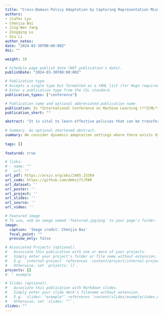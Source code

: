```yaml
---
title: "Cross-Domain Policy Adaptation by Capturing Representation Mismatch."
authors:
- Jiafei Lyu
- Chenjia Bai
- Jing-Wen Yang
- Zongqing Lu
- Xiu Li
author_notes:
date: "2024-03-30T00:00:00Z"
doi: ""

weight: 10

# Schedule page publish date (NOT publication's date).
publishDate: "2024-03-30T00:00:00Z"

# Publication type.
# Accepts a single type but formatted as a YAML list (for Hugo requirements).
# Enter a publication type from the CSL standard.
publication_types: ["conference"]

# Publication name and optional abbreviated publication name.
publication: In *International Conference on Machine Learning (**ICML**)*, 2024
publication_short: ""

abstract: "It is vital to learn effective policies that can be transferred to different domains with dynamics discrepancies in reinforcement learning (RL). In this paper, we consider dynamics adaptation settings where there exists dynamics mismatch between the source domain and the target domain, and one can get access to sufficient source domain data, while can only have limited interactions with the target domain. Existing methods address this problem by learning domain classifiers, performing data filtering from a value discrepancy perspective, etc. Instead, we tackle this challenge from a decoupled representation learning perspective. We perform representation learning only in the target domain and measure the representation deviations on the transitions from the source domain, which we show can be a signal of dynamics mismatch. We also show that representation deviation upper bounds performance difference of a given policy in the source domain and target domain, which motivates us to adopt representation deviation as a reward penalty. The produced representations are not involved in either policy or value function, but only serve as a reward penalizer. We conduct extensive experiments on environments with kinematic and morphology mismatch, and the results show that our method exhibits strong performance on many tasks."
  
# Summary. An optional shortened abstract.
summary: We consider dynamics adaptation settings where there exists dynamics mismatch between the source domain and the target domain, and one can get access to sufficient source domain data, while can only have limited interactions with the target domain.
  
tags: []
  
featured: true

# links:
# - name: ""
#   url: ""
url_pdf: https://arxiv.org/abs/2405.15369
url_code: https://github.com/dmksjfl/PAR
url_dataset: ''
url_poster: ''
url_project: ''
url_slides: ''
url_source: ''
url_video: ''

# Featured image
# To use, add an image named `featured.jpg/png` to your page's folder. 
image:
  caption: 'Image credit: Chenjia Bai'
  focal_point: ""
  preview_only: false

# Associated Projects (optional).
#   Associate this publication with one or more of your projects.
#   Simply enter your project's folder or file name without extension.
#   E.g. `internal-project` references `content/project/internal-project/index.md`.
#   Otherwise, set `projects: []`.
projects: []
#  - example

# Slides (optional).
#   Associate this publication with Markdown slides.
#   Simply enter your slide deck's filename without extension.
#   E.g. `slides: "example"` references `content/slides/example/index.md`.
#   Otherwise, set `slides: ""`.
slides: ""
---
```

